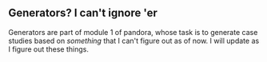 ## Generators? I can't ignore 'er
Generators are part of module 1 of pandora, whose task is to generate case studies based on _something_ that I can't figure out as of now. I will update as I figure out these things.
